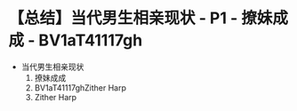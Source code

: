# 【总结】当代男生相亲现状 - P1 - 撩妹成成 - BV1aT41117gh

-   当代男生相亲现状
    1.  撩妹成成
    2.  BV1aT41117ghZither Harp
    3.  Zither Harp